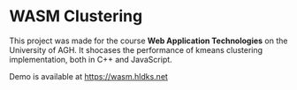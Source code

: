 # WASM Clustering

This project was made for the course **Web Application Technologies** on the University of AGH. It shocases the performance of kmeans clustering implementation, both in C++ and JavaScript.

Demo is available at https://wasm.hldks.net